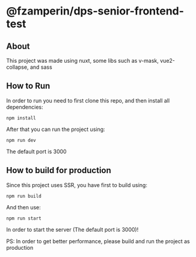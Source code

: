 # @fzamperin/dps-senior-frontend-test

## About

This project was made using nuxt, some libs such as v-mask, vue2-collapse, and sass

## How to Run

In order to run you need to first clone this repo, and then install all dependencies:
```
npm install
```

After that you can run the project using:

```
npm run dev
```

The default port is 3000

## How to build for production

Since this project uses SSR, you have first to build using:

```
npm run build
```

And then use:

```
npm run start
```

In order to start the server (The default port is 3000)!

PS: In order to get better performance, please build and run the project as production
